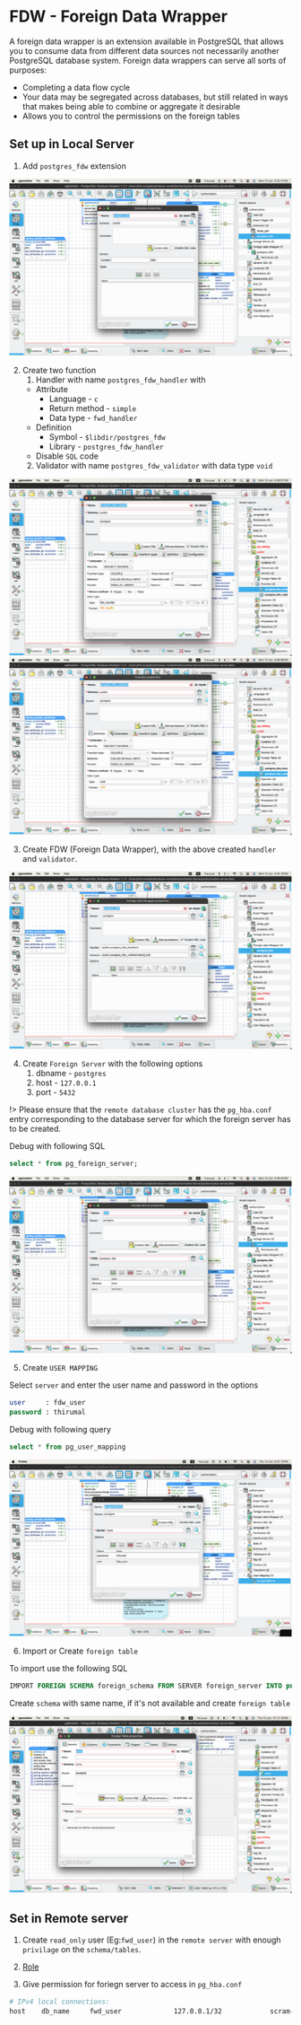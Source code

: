 # FDW - Foreign Data Wrapper

A foreign data wrapper is an extension available in PostgreSQL that allows you to consume data from different data sources not necessarily another PostgreSQL database system. Foreign data wrappers can serve all sorts of purposes:

* Completing a data flow cycle
* Your data may be segregated across databases, but still related in ways that makes being able to combine or aggregate it desirable
* Allows you to control the permissions on the foreign tables

## Set up in Local Server

1. Add `postgres_fdw` extension

![Adding Extension](./img/fwd/fwd_extension.png)

2. Create two function
    1. Handler with name `postgres_fdw_handler` with 
      * Attribute
        * Language - `c`
        * Return method - `simple`
        * Data type - `fwd_handler`
      * Definition
        * Symbol - `$libdir/postgres_fdw`
        * Library - `postgres_fdw_handler`
      * Disable `SQL` code
    2. Validator with name `postgres_fdw_validator` with data type `void`


![Handler](./img/fwd/fwd_func_handler.png)
![Validator](./img/fwd/fwd_func_validator.png)

3. Create FDW (Foreign  Data Wrapper), with the above created `handler` and `validator`.

![FWD](./img/fwd/fwd.png)

4. Create `Foreign Server` with the following options
    1. dbname - `postgres`
    2. host   - `127.0.0.1`
    3. port   - `5432`

!> Please ensure that the `remote database cluster` has the `pg_hba.conf` entry corresponding to the database server for which the foreign server has to be created.

Debug with following SQL

```sql
select * from pg_foreign_server;
```

![Foreign Server](./img/fwd/fwd_server.png)

5. Create `USER MAPPING`

  Select `server` and enter the user name and password in the options

  ```sql
user     : fdw_user
password : thirumal
  ```

Debug with following query

```sql
select * from pg_user_mapping
```

![User Mapping](./img/fwd/user_mapping.png)

6. Import or Create `foreign table`

 To import use the following SQL

 ```sql
IMPORT FOREIGN SCHEMA foreign_schema FROM SERVER foreign_server INTO public;
 ```

 Create `schema` with same name, if it's not available and create `foreign table`

 ![Foreign Table](./img/fwd/foreign_table.png)

## Set in Remote server

1. Create `read_only` user (Eg:`fwd_user`) in the `remote server` with enough `privilage` on the `schema/tables`.

2. [Role](/pgmodeler/Role.md)

3. Give permission for foriegn server to access in `pg_hba.conf`

```bash
# IPv4 local connections:
host    db_name     fwd_user             127.0.0.1/32            scram-sha-256
```
